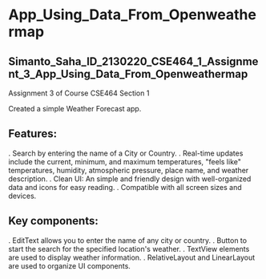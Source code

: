 # App_Using_Data_From_Openweathermap
## Simanto_Saha_ID_2130220_CSE464_1_Assignment_3_App_Using_Data_From_Openweathermap

Assignment 3 of Course CSE464 Section 1


Created a simple Weather Forecast app.

## Features:
. Search by entering the name of a City or Country.
. Real-time updates include the current, minimum, and maximum temperatures, "feels like" temperatures, humidity, atmospheric pressure, place name, and weather description.
. Clean UI: An simple and friendly design with well-organized data and icons for easy reading.
. Compatible with all screen sizes and devices.

## Key components:
. EditText allows you to enter the name of any city or country.
. Button to start the search for the specified location's weather.
. TextView elements are used to display weather information.
. RelativeLayout and LinearLayout are used to organize UI components.

